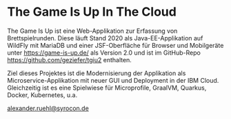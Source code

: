 # The Game Is Up In The Cloud
The Game Is Up ist eine Web-Applikation zur Erfassung von Brettspielrunden.
Diese läuft Stand 2020 als Java-EE-Applikation auf WildFly mit MariaDB und einer JSF-Oberfläche für Browser und Mobilgeräte unter https://game-is-up.de/ als Version 2.0 und ist im GitHub-Repo https://github.com/geziefer/tgiu2 enthalten.

Ziel dieses Projektes ist die Modernisierung der Applikation als Microservice-Applikation mit neuer GUI und Deployment in der IBM Cloud. Gleichzeitig ist es eine Spielwiese für Microprofile, GraalVM, Quarkus, Docker, Kubernetes, u.a.

alexander.ruehl@syrocon.de

